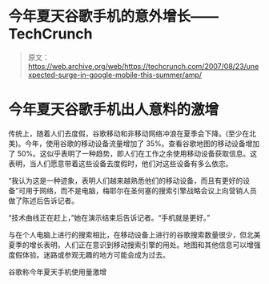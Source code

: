 # 今年夏天谷歌手机的意外增长——TechCrunch

> 原文：<https://web.archive.org/web/https://techcrunch.com/2007/08/23/unexpected-surge-in-google-mobile-this-summer/amp/>

# 今年夏天谷歌手机出人意料的激增

传统上，随着人们去度假，谷歌移动和非移动网络冲浪在夏季会下降。(至少在北美)。今年，使用谷歌的移动设备流量增加了 35%。查看谷歌地图的移动设备增加了 50%。这似乎表明了一种趋势，即人们在工作之余使用移动设备获取信息。这表明，当人们愿意带着这些设备去度假时，他们对这些设备有多么依恋。

“我认为这是一种迹象，表明人们越来越熟悉他们的移动设备，而且有更好的设备”可用于网络，而不是电脑，梅耶尔在圣何塞的搜索引擎战略会议上向营销人员做了陈述后告诉记者。

“技术曲线正在赶上，”她在演示结束后告诉记者。“手机就是更好。”

与在个人电脑上进行的搜索相比，在移动设备上进行的谷歌搜索数量很少，但北美夏季的增长表明，人们正在意识到移动搜索引擎的用处。地图和其他信息可以增强度假体验。迷路或参观无趣的地方可能会成为过去。

谷歌称今年夏天手机使用量激增